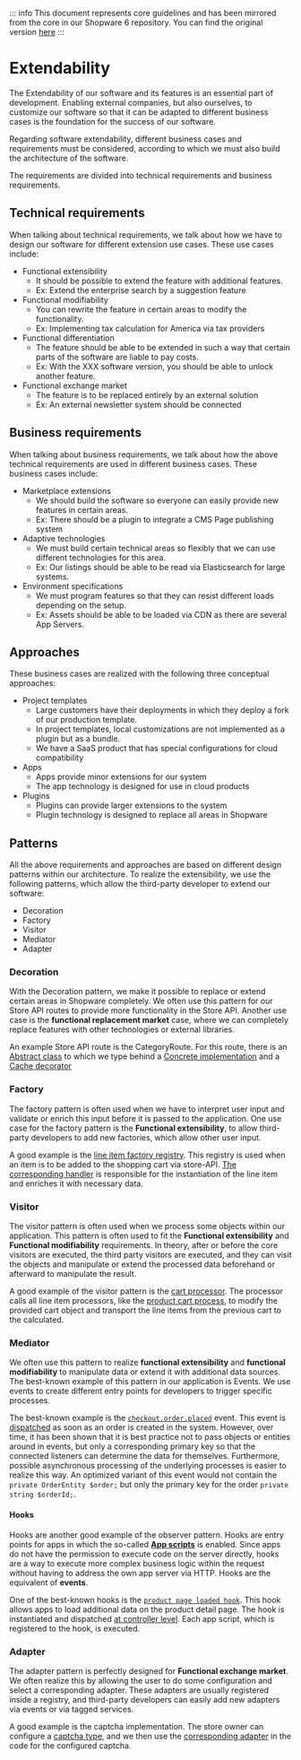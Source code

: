 

::: info
This document represents core guidelines and has been mirrored from the core in our Shopware 6 repository.
You can find the original version [here](https://github.com/shopware/shopware/blob/trunk/coding-guidelines/core/extendability.md)
:::

# Extendability

The Extendability of our software and its features is an essential part of development. Enabling external companies, but also ourselves, to customize our software so that it can be adapted to different business cases is the foundation for the success of our software.

Regarding software extendability, different business cases and requirements must be considered, according to which we must also build the architecture of the software.

The requirements are divided into technical requirements and business requirements.

## Technical requirements
When talking about technical requirements, we talk about how we have to design our software for different extension use cases. These use cases include:

* Functional extensibility
  * It should be possible to extend the feature with additional features.
  * Ex: Extend the enterprise search by a suggestion feature
* Functional modifiability
  * You can rewrite the feature in certain areas to modify the functionality.
  * Ex: Implementing tax calculation for America via tax providers
* Functional differentiation
  * The feature should be able to be extended in such a way that certain parts of the software are liable to pay costs.
  * Ex: With the XXX software version, you should be able to unlock another feature.
* Functional exchange market
  * The feature is to be replaced entirely by an external solution
  * Ex: An external newsletter system should be connected

## Business requirements
When talking about business requirements, we talk about how the above technical requirements are used in different business cases. These business cases include:
* Marketplace extensions
  * We should build the software so everyone can easily provide new features in certain areas.
  * Ex: There should be a plugin to integrate a CMS Page publishing system
* Adaptive technologies
  * We must build certain technical areas so flexibly that we can use different technologies for this area.
  * Ex: Our listings should be able to be read via Elasticsearch for large systems.
* Environment specifications
  * We must program features so that they can resist different loads depending on the setup.
  * Ex: Assets should be able to be loaded via CDN as there are several App Servers.

## Approaches
These business cases are realized with the following three conceptual approaches:
- Project templates
  - Large customers have their deployments in which they deploy a fork of our production template.
  - In project templates, local customizations are not implemented as a plugin but as a bundle.
  - We have a SaaS product that has special configurations for cloud compatibility
- Apps
  - Apps provide minor extensions for our system
  - The app technology is designed for use in cloud products
- Plugins
  - Plugins can provide larger extensions to the system
  - Plugin technology is designed to replace all areas in Shopware

## Patterns
All the above requirements and approaches are based on different design patterns within our architecture. To realize the extensibility, we use the following patterns, which allow the third-party developer to extend our software:

* Decoration
* Factory
* Visitor
* Mediator
* Adapter

### Decoration
With the Decoration pattern, we make it possible to replace or extend certain areas in Shopware completely. We often use this pattern for our Store API routes to provide more functionality in the Store API. Another use case is the **functional replacement market** case, where we can completely replace features with other technologies or external libraries.

An example Store API route is the CategoryRoute. For this route, there is an [Abstract class](https://github.com/shopware/shopware/blob/v6.4.12.0/src/Core/Content/Category/SalesChannel/AbstractCategoryRoute.php) to which we type behind a [Concrete implementation](https://github.com/shopware/shopware/blob/v6.4.12.0/src/Core/Content/Category/SalesChannel/CategoryRoute.php) and a [Cache decorator](https://github.com/shopware/shopware/blob/v6.4.12.0/src/Core/Content/Category/SalesChannel/CachedCategoryRoute.php)

### Factory
The factory pattern is often used when we have to interpret user input and validate or enrich this input before it is passed to the application.
One use case for the factory pattern is the **Functional extensibility**, to allow third-party developers to add new factories, which allow other user input.

A good example is the [line item factory registry](https://github.com/shopware/shopware/blob/v6.4.12.0/src/Core/Checkout/Cart/LineItemFactoryRegistry.php). This registry is used when an item is to be added to the shopping cart via store-API. [The corresponding handler](https://github.com/shopware/shopware/blob/v6.4.12.0/src/Core/Checkout/Cart/LineItemFactoryHandler/ProductLineItemFactory.php) is responsible for the instantiation of the line item and enriches it with necessary data.

### Visitor
The visitor pattern is often used when we process some objects within our application. This pattern is often used to fit the **Functional extensibility** and **Functional modifiability** requirements. In theory, after or before the core visitors are executed, the third party visitors are executed, and they can visit the objects and manipulate or extend the processed data beforehand or afterward to manipulate the result.

A good example of the visitor pattern is the [cart processor](https://github.com/shopware/shopware/blob/v6.4.12.0/src/Core/Checkout/Cart/Processor.php). The processor calls all line item processors, like the [product cart process](https://github.com/shopware/shopware/blob/v6.4.12.0/src/Core/Content/Product/Cart/ProductCartProcessor.php), to modify the provided cart object and transport the line items from the previous cart to the calculated.

### Mediator
We often use this pattern to realize **functional extensibility** and **functional modifiability** to manipulate data or extend it with additional data sources. The best-known example of this pattern in our application is Events. We use events to create different entry points for developers to trigger specific processes.

The best-known example is the [`checkout.order.placed`](https://github.com/shopware/shopware/blob/v6.4.12.0/src/Core/Checkout/Cart/Event/CheckoutOrderPlacedEvent.php) event. This event is [dispatched](https://github.com/shopware/shopware/blob/v6.4.12.0/src/Core/Checkout/Cart/SalesChannel/CartOrderRoute.php#L151) as soon as an order is created in the system. However, over time, it has been shown that it is best practice not to pass objects or entities around in events, but only a corresponding primary key so that the connected listeners can determine the data for themselves. Furthermore, possible asynchronous processing of the underlying processes is easier to realize this way. An optimized variant of this event would not contain the `private OrderEntity $order;` but only the primary key for the order `private string $orderId;`.

#### Hooks
Hooks are another good example of the observer pattern. Hooks are entry points for apps in which the so-called [**App scripts**](../../../../guides/plugins/apps/app-scripts/index.md) is enabled. Since apps do not have the permission to execute code on the server directly, hooks are a way to execute more complex business logic within the request without having to address the own app server via HTTP. Hooks are the equivalent of **events**.

One of the best-known hooks is the [`product page loaded hook`](https://github.com/shopware/shopware/blob/v6.4.12.0/src/Storefront/Page/Product/ProductPageLoadedHook.php). This hook allows apps to load additional data on the product detail page. The hook is instantiated and dispatched [at controller level](https://github.com/shopware/shopware/blob/v6.4.12.0/src/Storefront/Controller/ProductController.php#L100). Each app script, which is registered to the hook, is executed.

### Adapter
The adapter pattern is perfectly designed for **Functional exchange market**. We often realize this by allowing the user to do some configuration and select a corresponding adapter. These adapters are usually registered inside a registry, and third-party developers can easily add new adapters via events or via tagged services.

A good example is the captcha implementation. The store owner can configure a [captcha type](https://docs.shopware.com/en/shopware-en/settings/basic-information#captcha), and we then use the [corresponding adapter](https://github.com/shopware/shopware/blob/v6.4.12.0/src/Storefront/Framework/Captcha/HoneypotCaptcha.php#L11) in the code for the configured captcha.
